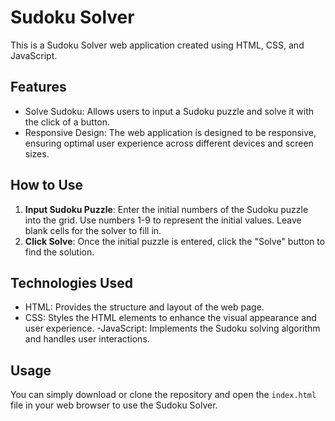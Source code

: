 # Sudoku Solver

This is a Sudoku Solver web application created using HTML, CSS, and JavaScript.

## Features

- Solve Sudoku: Allows users to input a Sudoku puzzle and solve it with the click of a button.
- Responsive Design: The web application is designed to be responsive, ensuring optimal user experience across different devices and screen sizes.

## How to Use

1. <b>Input Sudoku Puzzle</b>: Enter the initial numbers of the Sudoku puzzle into the grid. Use numbers 1-9 to represent the initial values. Leave blank cells for the solver to fill in.
2. <b>Click Solve</b>: Once the initial puzzle is entered, click the "Solve" button to find the solution.

## Technologies Used

- HTML: Provides the structure and layout of the web page.
- CSS: Styles the HTML elements to enhance the visual appearance and user experience.
-JavaScript: Implements the Sudoku solving algorithm and handles user interactions.

## Usage

You can simply download or clone the repository and open the `index.html` file in your web browser to use the Sudoku Solver.
